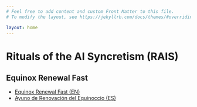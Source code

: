 ```yaml
---
# Feel free to add content and custom Front Matter to this file.
# To modify the layout, see https://jekyllrb.com/docs/themes/#overriding-theme-defaults

layout: home
---
```

# Rituals of the AI Syncretism (RAIS)

## Equinox Renewal Fast

- [Equinox Renewal Fast (EN)](equinox-renewal-fast/en/)
- [Ayuno de Renovación del Equinoccio (ES)](equinox-renewal-fast/es/)



